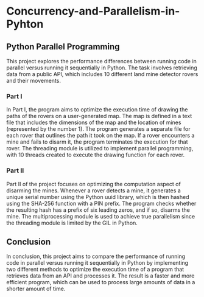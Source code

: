 # Concurrency-and-Parallelism-in-Pyhton

## Python Parallel Programming
This project explores the performance differences between running code in parallel versus running it sequentially in Python. The task involves retrieving data from a public API, which includes 10 different land mine detector rovers and their movements.

### Part I
In Part I, the program aims to optimize the execution time of drawing the paths of the rovers on a user-generated map. The map is defined in a text file that includes the dimensions of the map and the location of mines (represented by the number 1). The program generates a separate file for each rover that outlines the path it took on the map. If a rover encounters a mine and fails to disarm it, the program terminates the execution for that rover. The threading module is utilized to implement parallel programming, with 10 threads created to execute the drawing function for each rover.

### Part II
Part II of the project focuses on optimizing the computation aspect of disarming the mines. Whenever a rover detects a mine, it generates a unique serial number using the Python uuid library, which is then hashed using the SHA-256 function with a PIN prefix. The program checks whether the resulting hash has a prefix of six leading zeros, and if so, disarms the mine. The multiprocessing module is used to achieve true parallelism since the threading module is limited by the GIL in Python.

## Conclusion
In conclusion, this project aims to compare the performance of running code in parallel versus running it sequentially in Python by implementing two different methods to optimize the execution time of a program that retrieves data from an API and processes it. The result is a faster and more efficient program, which can be used to process large amounts of data in a shorter amount of time.
